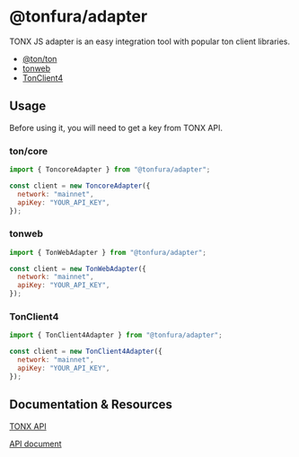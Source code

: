 # @tonfura/adapter

TONX JS adapter is an easy integration tool with popular ton client libraries.
- [@ton/ton](https://github.com/ton-org/ton) 
- [tonweb](https://github.com/toncenter/tonweb)
- [TonClient4](https://github.com/ton-org/ton/blob/master/src/client/TonClient4.ts)

## Usage

Before using it, you will need to get a key from TONX API.

### ton/core

```js
import { ToncoreAdapter } from "@tonfura/adapter";

const client = new ToncoreAdapter({
  network: "mainnet",
  apiKey: "YOUR_API_KEY",
});
```

### tonweb

```js
import { TonWebAdapter } from "@tonfura/adapter";

const client = new TonWebAdapter({
  network: "mainnet",
  apiKey: "YOUR_API_KEY",
});
```

### TonClient4

```js
import { TonClient4Adapter } from "@tonfura/adapter";

const client = new TonClient4Adapter({
  network: "mainnet",
  apiKey: "YOUR_API_KEY",
});
```

## Documentation & Resources

[TONX API](https://tonxapi.com/)

[API document](https://docs.tonxapi.com/docs/welcome-to-tonxapi)
